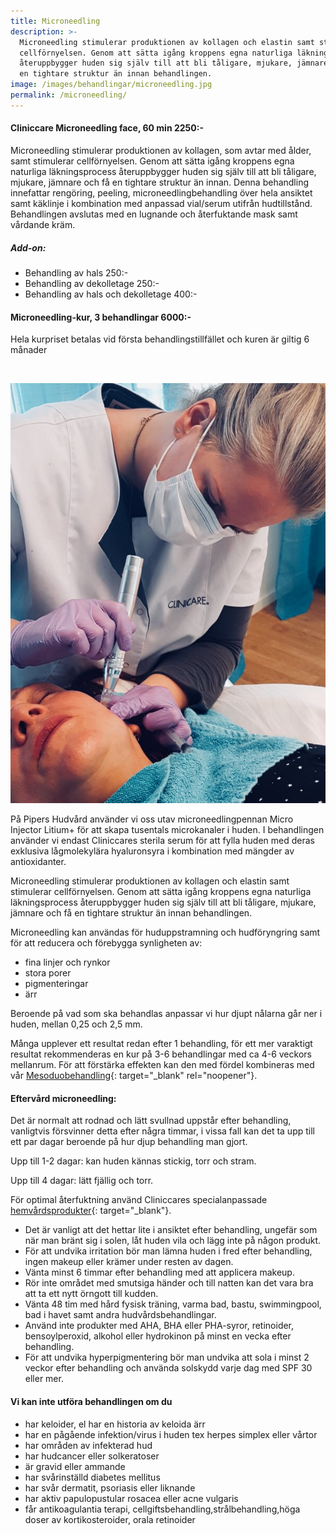 ```yaml
---
title: Microneedling
description: >-
  Microneedling stimulerar produktionen av kollagen och elastin samt stimulerar
  cellförnyelsen. Genom att sätta igång kroppens egna naturliga läkningsprocess
  återuppbygger huden sig själv till att bli tåligare, mjukare, jämnare och få
  en tightare struktur än innan behandlingen.
image: /images/behandlingar/microneedling.jpg
permalink: /microneedling/
---
```

#### Cliniccare Microneedling face, 60 min 2250:-

Microneedling stimulerar produktionen av kollagen, som avtar med &aring;lder, samt stimulerar cellförnyelsen. Genom att sätta ig&aring;ng kroppens egna naturliga läkningsprocess &aring;teruppbygger huden sig själv till att bli t&aring;ligare, mjukare, jämnare och f&aring; en tightare struktur än innan. Denna behandling innefattar rengöring, peeling, microneedlingbehandling över hela ansiktet samt käklinje i kombination med anpassad vial/serum utifr&aring;n hudtillst&aring;nd. Behandlingen avslutas med en lugnande och &aring;terfuktande mask samt v&aring;rdande kräm.

##### **Add-on:**

* Behandling av hals 250:-
* Behandling av dekolletage 250:-
* Behandling av hals och dekolletage 400:-

#### Microneedling-kur, 3 behandlingar 6000:-

Hela kurpriset betalas vid första behandlingstillfället och kuren är giltig 6 m&aring;nader

&nbsp;

![4349D29E-3F47-423D-8C5A-A73407A0B80D](/images/arkivbilder/4349d29e-3f47-423d-8c5a-a73407a0b80d.jpeg?w=450)

P&aring; Pipers Hudv&aring;rd använder vi oss utav microneedlingpennan Micro Injector Litium+ för att skapa tusentals microkanaler i huden. I behandlingen använder vi endast Cliniccares sterila serum för att fylla huden med deras exklusiva l&aring;gmolekylära hyaluronsyra i kombination med mängder av antioxidanter.

Microneedling stimulerar produktionen av kollagen och elastin samt stimulerar cellförnyelsen. Genom att sätta ig&aring;ng kroppens egna naturliga läkningsprocess &aring;teruppbygger huden sig själv till att bli t&aring;ligare, mjukare, jämnare och f&aring; en tightare struktur än innan behandlingen.

Microneedling kan användas för huduppstramning och hudföryngring samt för att reducera och förebygga synligheten av:

* fina linjer och rynkor
* stora porer
* pigmenteringar
* ärr

Beroende p&aring; vad som ska behandlas anpassar vi hur djupt n&aring;larna g&aring;r ner i huden, mellan 0,25 och 2,5 mm.

M&aring;nga upplever ett resultat redan efter 1 behandling, för ett mer varaktigt resultat rekommenderas en kur p&aring; 3-6 behandlingar med ca 4-6 veckors mellanrum. För att förstärka effekten kan den med fördel kombineras med v&aring;r [Mesoduobehandling](/behandlingar/mesoduo/){: target="_blank" rel="noopener"}.

#### Efterv&aring;rd microneedling:

Det är normalt att rodnad och lätt svullnad uppst&aring;r efter behandling, vanligtvis försvinner detta efter n&aring;gra timmar, i vissa fall kan det ta upp till ett par dagar beroende p&aring; hur djup behandling man gjort.

Upp till 1-2 dagar: kan huden kännas stickig, torr och stram.

Upp till 4 dagar: lätt fjällig och torr.

För optimal &aring;terfuktning använd Cliniccares specialanpassade [hemv&aring;rdsprodukter](/produkter/){: target="_blank"}.

* Det är vanligt att det hettar lite i ansiktet efter behandling, ungefär som när man bränt sig i solen, l&aring;t huden vila och lägg inte p&aring; n&aring;gon produkt.
* För att undvika irritation bör man lämna huden i fred efter behandling, ingen makeup eller krämer under resten av dagen.
* Vänta minst 6 timmar efter behandling med att applicera makeup.
* Rör inte omr&aring;det med smutsiga händer och till natten kan det vara bra att ta ett nytt örngott till kudden.
* Vänta 48 tim med h&aring;rd fysisk träning, varma bad, bastu, swimmingpool, bad i havet samt andra hudv&aring;rdsbehandlingar.
* Använd inte produkter med AHA, BHA eller PHA-syror, retinoider, bensoylperoxid, alkohol eller hydrokinon p&aring; minst en vecka efter behandling.
* För att undvika hyperpigmentering bör man undvika att sola i minst 2 veckor efter behandling och använda solskydd varje dag med SPF 30 eller mer.

#### Vi kan inte utföra behandlingen om du

* har keloider, el har en historia av keloida ärr
* har en p&aring;g&aring;ende infektion/virus i huden tex herpes simplex eller v&aring;rtor
* har omr&aring;den av infekterad hud
* har hudcancer eller solkeratoser
* är gravid eller ammande
* har sv&aring;rinställd diabetes mellitus
* har sv&aring;r dermatit, psoriasis eller liknande
* har aktiv papulopustular rosacea eller acne vulgaris
* f&aring;r antikoagulantia terapi, cellgiftsbehandling,str&aring;lbehandling,höga doser av kortikosteroider, orala retinoider

&nbsp;